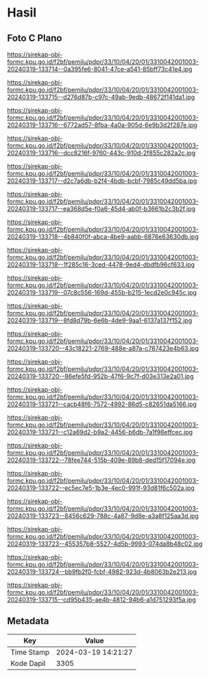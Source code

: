 # Hasil

## Foto C Plano

https://sirekap-obj-formc.kpu.go.id/f2bf/pemilu/pdpr/33/10/04/20/01/3310042001003-20240319-133714--0a395fe6-8041-47ce-a541-85bff73c41e4.jpg

https://sirekap-obj-formc.kpu.go.id/f2bf/pemilu/pdpr/33/10/04/20/01/3310042001003-20240319-133715--d276d87b-c97c-49ab-9edb-48672f141da1.jpg

https://sirekap-obj-formc.kpu.go.id/f2bf/pemilu/pdpr/33/10/04/20/01/3310042001003-20240319-133716--6772ad57-8fba-4a0a-905d-6e9b3d2f287e.jpg

https://sirekap-obj-formc.kpu.go.id/f2bf/pemilu/pdpr/33/10/04/20/01/3310042001003-20240319-133716--dcc8216f-9760-443c-910d-2f855c282a2c.jpg

https://sirekap-obj-formc.kpu.go.id/f2bf/pemilu/pdpr/33/10/04/20/01/3310042001003-20240319-133717--d2c7a6db-b2f4-4bdb-bcbf-7985c49dd5ba.jpg

https://sirekap-obj-formc.kpu.go.id/f2bf/pemilu/pdpr/33/10/04/20/01/3310042001003-20240319-133717--ea368d5e-f0a6-45d4-ab0f-b3661b2c3b2f.jpg

https://sirekap-obj-formc.kpu.go.id/f2bf/pemilu/pdpr/33/10/04/20/01/3310042001003-20240319-133718--4b840f0f-abca-4be9-aabb-6876e63630db.jpg

https://sirekap-obj-formc.kpu.go.id/f2bf/pemilu/pdpr/33/10/04/20/01/3310042001003-20240319-133718--1f285c16-3ced-4478-9ed4-dbdfb96cf633.jpg

https://sirekap-obj-formc.kpu.go.id/f2bf/pemilu/pdpr/33/10/04/20/01/3310042001003-20240319-133719--07c8c556-169d-455b-b215-1ecd2e0c945c.jpg

https://sirekap-obj-formc.kpu.go.id/f2bf/pemilu/pdpr/33/10/04/20/01/3310042001003-20240319-133719--8fd8d79b-6e6b-4de9-9aa1-6137a137f152.jpg

https://sirekap-obj-formc.kpu.go.id/f2bf/pemilu/pdpr/33/10/04/20/01/3310042001003-20240319-133720--43c18221-2769-488e-a87a-c787423e4b63.jpg

https://sirekap-obj-formc.kpu.go.id/f2bf/pemilu/pdpr/33/10/04/20/01/3310042001003-20240319-133720--86efe5fd-952b-47f6-9c7f-d03e313e2a01.jpg

https://sirekap-obj-formc.kpu.go.id/f2bf/pemilu/pdpr/33/10/04/20/01/3310042001003-20240319-133721--cacb48f6-7572-4992-86d5-c82651da5166.jpg

https://sirekap-obj-formc.kpu.go.id/f2bf/pemilu/pdpr/33/10/04/20/01/3310042001003-20240319-133721--c12a69d2-b9a2-4456-b6db-7a1f98effcec.jpg

https://sirekap-obj-formc.kpu.go.id/f2bf/pemilu/pdpr/33/10/04/20/01/3310042001003-20240319-133722--78fee744-515b-409e-89b8-ded15f17094e.jpg

https://sirekap-obj-formc.kpu.go.id/f2bf/pemilu/pdpr/33/10/04/20/01/3310042001003-20240319-133722--ec5ec7e5-1b3e-4ec0-991f-93d81f6c502a.jpg

https://sirekap-obj-formc.kpu.go.id/f2bf/pemilu/pdpr/33/10/04/20/01/3310042001003-20240319-133723--8456c629-788c-4a87-9d8e-a3a8f125aa3d.jpg

https://sirekap-obj-formc.kpu.go.id/f2bf/pemilu/pdpr/33/10/04/20/01/3310042001003-20240319-133723--455357b8-5527-4d5b-9993-074da8b48c02.jpg

https://sirekap-obj-formc.kpu.go.id/f2bf/pemilu/pdpr/33/10/04/20/01/3310042001003-20240319-133724--bb9fb2f0-fcbf-4982-923d-4b8063b2e213.jpg

https://sirekap-obj-formc.kpu.go.id/f2bf/pemilu/pdpr/33/10/04/20/01/3310042001003-20240319-133715--cd95b435-ae4b-4812-94b6-a1d751293f5a.jpg


## Metadata

| Key        | Value               |
| ---------- | ------------------- |
| Time Stamp | 2024-03-19 14:21:27 |
| Kode Dapil | 3305                |



